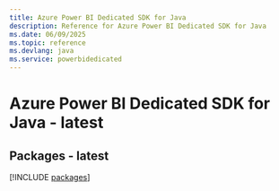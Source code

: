 ```yaml
---
title: Azure Power BI Dedicated SDK for Java
description: Reference for Azure Power BI Dedicated SDK for Java
ms.date: 06/09/2025
ms.topic: reference
ms.devlang: java
ms.service: powerbidedicated
---
```

# Azure Power BI Dedicated SDK for Java - latest
## Packages - latest
[!INCLUDE [packages](power-bi-dedicated-index.md)]